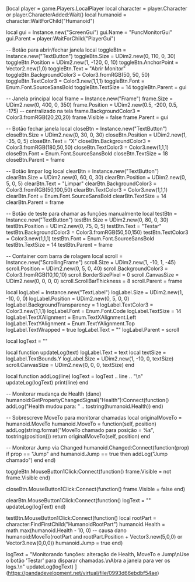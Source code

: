 [local player = game.Players.LocalPlayer
local character = player.Character or player.CharacterAdded:Wait()
local humanoid = character:WaitForChild("Humanoid")

local gui = Instance.new("ScreenGui")
gui.Name = "FuncMonitorGui"
gui.Parent = player:WaitForChild("PlayerGui")

-- Botão para abrir/fechar janela
local toggleBtn = Instance.new("TextButton")
toggleBtn.Size = UDim2.new(0, 110, 0, 30)
toggleBtn.Position = UDim2.new(1, -120, 0, 10)
toggleBtn.AnchorPoint = Vector2.new(1,0)
toggleBtn.Text = "Abrir Monitor"
toggleBtn.BackgroundColor3 = Color3.fromRGB(50, 50, 50)
toggleBtn.TextColor3 = Color3.new(1,1,1)
toggleBtn.Font = Enum.Font.SourceSansBold
toggleBtn.TextSize = 14
toggleBtn.Parent = gui

-- Janela principal
local frame = Instance.new("Frame")
frame.Size = UDim2.new(0, 400, 0, 350)
frame.Position = UDim2.new(0.5, -200, 0.5, -175) -- centralizado na tela
frame.BackgroundColor3 = Color3.fromRGB(20,20,20)
frame.Visible = false
frame.Parent = gui

-- Botão fechar janela
local closeBtn = Instance.new("TextButton")
closeBtn.Size = UDim2.new(0, 30, 0, 30)
closeBtn.Position = UDim2.new(1, -35, 0, 5)
closeBtn.Text = "X"
closeBtn.BackgroundColor3 = Color3.fromRGB(180,50,50)
closeBtn.TextColor3 = Color3.new(1,1,1)
closeBtn.Font = Enum.Font.SourceSansBold
closeBtn.TextSize = 18
closeBtn.Parent = frame

-- Botão limpar log
local clearBtn = Instance.new("TextButton")
clearBtn.Size = UDim2.new(0, 60, 0, 30)
clearBtn.Position = UDim2.new(0, 5, 0, 5)
clearBtn.Text = "Limpar"
clearBtn.BackgroundColor3 = Color3.fromRGB(50,100,50)
clearBtn.TextColor3 = Color3.new(1,1,1)
clearBtn.Font = Enum.Font.SourceSansBold
clearBtn.TextSize = 14
clearBtn.Parent = frame

-- Botão de teste para chamar as funções manualmente
local testBtn = Instance.new("TextButton")
testBtn.Size = UDim2.new(0, 80, 0, 30)
testBtn.Position = UDim2.new(0, 75, 0, 5)
testBtn.Text = "Testar"
testBtn.BackgroundColor3 = Color3.fromRGB(50,50,150)
testBtn.TextColor3 = Color3.new(1,1,1)
testBtn.Font = Enum.Font.SourceSansBold
testBtn.TextSize = 14
testBtn.Parent = frame

-- Container com barra de rolagem
local scroll = Instance.new("ScrollingFrame")
scroll.Size = UDim2.new(1, -10, 1, -45)
scroll.Position = UDim2.new(0, 5, 0, 40)
scroll.BackgroundColor3 = Color3.fromRGB(10,10,10)
scroll.BorderSizePixel = 0
scroll.CanvasSize = UDim2.new(0, 0, 0, 0)
scroll.ScrollBarThickness = 8
scroll.Parent = frame

local logLabel = Instance.new("TextLabel")
logLabel.Size = UDim2.new(1, -10, 0, 0)
logLabel.Position = UDim2.new(0, 5, 0, 0)
logLabel.BackgroundTransparency = 1
logLabel.TextColor3 = Color3.new(1,1,1)
logLabel.Font = Enum.Font.Code
logLabel.TextSize = 14
logLabel.TextXAlignment = Enum.TextXAlignment.Left
logLabel.TextYAlignment = Enum.TextYAlignment.Top
logLabel.TextWrapped = true
logLabel.Text = ""
logLabel.Parent = scroll

local logText = ""

local function updateLog(text)
    logLabel.Text = text
    local textSize = logLabel.TextBounds.Y
    logLabel.Size = UDim2.new(1, -10, 0, textSize)
    scroll.CanvasSize = UDim2.new(0, 0, 0, textSize)
end

local function addLog(line)
    logText = logText .. line .. "\n"
    updateLog(logText)
    print(line)
end

-- Monitorar mudança de Health (dano)
humanoid:GetPropertyChangedSignal("Health"):Connect(function()
    addLog("Health mudou para: " .. tostring(humanoid.Health))
end)

-- Sobrescreve MoveTo para monitorar chamadas
local originalMoveTo = humanoid.MoveTo
humanoid.MoveTo = function(self, position)
    addLog(string.format("MoveTo chamado para posição = %s", tostring(position)))
    return originalMoveTo(self, position)
end

-- Monitorar Jump via Changed
humanoid.Changed:Connect(function(prop)
    if prop == "Jump" and humanoid.Jump == true then
        addLog("Jump chamado")
    end
end)

toggleBtn.MouseButton1Click:Connect(function()
    frame.Visible = not frame.Visible
end)

closeBtn.MouseButton1Click:Connect(function()
    frame.Visible = false
end)

clearBtn.MouseButton1Click:Connect(function()
    logText = ""
    updateLog(logText)
end)

testBtn.MouseButton1Click:Connect(function()
    local rootPart = character:FindFirstChild("HumanoidRootPart")
    humanoid.Health = math.max(humanoid.Health - 10, 0) -- causa dano
    humanoid:MoveTo(rootPart and rootPart.Position + Vector3.new(5,0,0) or Vector3.new(0,0,0))
    humanoid.Jump = true
end)

logText = "Monitorando funções: alteração de Health, MoveTo e Jump\nUse o botão 'Testar' para disparar chamadas.\nAbra a janela para ver os logs.\n"
updateLog(logText)
](https://pandadevelopment.net/virtual/file/0993d66ebdbf54ae)
